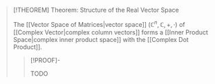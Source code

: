 >[!THEOREM] Theorem: Structure of the Real Vector Space
>
>The [[Vector Space of Matrices|vector space]] $(\mathbb{C}^n, \mathbb{C},+,\cdot)$ of [[Complex Vector|complex column vectors]] forms a [[Inner Product Space|complex inner product space]] with the [[Complex Dot Product]].
>
>>[!PROOF]-
>>
>>TODO
>>
>